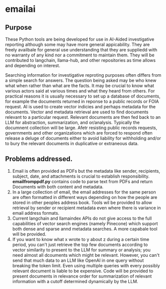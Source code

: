 # emailai
## Purpose
These Python tools are being developed for use in AI-Aided investigative reporting although some may have more general appicability. They are freely availbale for general use understanding that they are suppliedd with no warranty of any kind nor a commitment to maintain them. They will be contributed to langchain, llama-hub, and other repositories as time allows and depending on interest.

Searching information for investigative reproting purposes often differs from a simple search for answers. The question being asked may be who knew what when rather than what are the facts. It may be crucial to know what various actors said at various times and what they heard from others. For practical reasons it is usually necessary to set up a database of documents, for example the documents returned in reponse to a public records or FOIA request. AI is used to create vector indicies and perhaps metadata for the documents. Vector and metadata retrieval are used to find documents relevant to a particular request. Relevant documents are then fed back to an LLM for abstraction, summarization, and or/analysis. Typically the documnent collection will be large. Afetr resisting public records requests, governments and other organizations which are forced to respond often release a deluge of documents either to avoid liability for withholding and/or to bury the relevant documents in duplicative or extraneous data.  

## Problems addressed. 
1. Email is often provided as PDFs but the metadata like sender, recipients, subject, date, and attachments is crucial to establish responsibility. **emailfromppdf.py** contains code to parse text from PDFs and return Documents with both content and metadata.
2. In a large collection of email, the email addresses for the same person are often formatted in different ways depending on how the people are stored in other peoples address book. Tools wil be provided to allow retrieval by sender or recipient metadata even where there is variance in email address formats.
3. Current langchain and llamaindex APIs do not give access to the full capabilities of vector search engines (namely Pinecone) which support both dense and sparse annd metadata searches. A more capabale tool will be provided.
4. If you want to know what x wrote to y about z during a certain time period, you can't just retrieve the top few documents according to vector similarity to present to the LLM for summary or analysis; you need almost all dcouments which might be relevant. However, you can't send that much data to an LLM like OpenAI in one query without breaking the token limit. Even using multiple queries with every possibly relevant document is liable to be expensive. Code will be provided to present documents in relevance order for summarization of relevant information with a cutoff determined dynamically by the LLM.  
